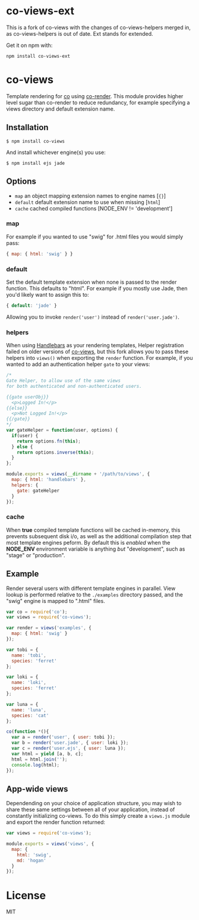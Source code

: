 # co-views-ext

This is a fork of co-views with the changes of co-views-helpers merged in, as co-views-helpers is out of date. Ext stands for extended.

Get it on npm with:

```
npm install co-views-ext
```

# co-views

  Template rendering for [co](https://github.com/tj/co) using
  [co-render](https://github.com/tj/co-render). This module
  provides higher level sugar than co-render to reduce redundancy,
  for example specifying a views directory and default extension name.

## Installation

```
$ npm install co-views
```

 And install whichever engine(s) you use:

```
$ npm install ejs jade
```

## Options

 - `map` an object mapping extension names to engine names [`{}`]
 - `default` default extension name to use when missing [`html`]
 - `cache` cached compiled functions [NODE_ENV != 'development']

### map

  For example if you wanted to use "swig" for .html files
  you would simply pass:

```js
{ map: { html: 'swig' } }
```

### default

  Set the default template extension when none is passed to
  the render function. This defaults to "html". For example
  if you mostly use Jade, then you'd likely want to assign
  this to:

```js
{ default: 'jade' }
```

  Allowing you to invoke `render('user')` instead of
  `render('user.jade')`.

### helpers

  When using [Handlebars](http://handlebarsjs.com) as your rendering templates, Helper registration failed on older versions of [co-views](http://npmjs.org/package/co-views), but this fork allows you to pass these helpers into `views()` when exporting the `render` function. For example, if you wanted to add an authentication helper `gate` to your views:
  
```js
/*
Gate Helper, to allow use of the same views
for both authenticated and non-authenticated users.

{{gate userObj}}
  <p>Logged In!</p>
{{else}}
  <p>Not Logged In!</p>
{{/gate}}
*/
var gateHelper = function(user, options) {
  if(user) {
    return options.fn(this);
  } else {
    return options.inverse(this);
  }
};

module.exports = views(__dirname + '/path/to/views', {
  map: { html: 'handlebars' },
  helpers: {
    gate: gateHelper
  }
});
```

### cache

  When __true__ compiled template functions will be cached in-memory,
  this prevents subsequent disk i/o, as well as the additional compilation
  step that most template engines peform. By default this is _enabled_
  when the __NODE_ENV__ environment variable is anything _but_ "development",
  such as "stage" or "production".

## Example

  Render several users with different template engines in parallel. View
  lookup is performed relative to the `./examples` directory passed,
  and the "swig" engine is mapped to ".html" files.

```js
var co = require('co');
var views = require('co-views');

var render = views('examples', {
  map: { html: 'swig' }
});

var tobi = {
  name: 'tobi',
  species: 'ferret'
};

var loki = {
  name: 'loki',
  species: 'ferret'
};

var luna = {
  name: 'luna',
  species: 'cat'
};

co(function *(){
  var a = render('user', { user: tobi });
  var b = render('user.jade', { user: loki });
  var c = render('user.ejs', { user: luna });
  var html = yield [a, b, c];
  html = html.join('');
  console.log(html);
});
```

## App-wide views

  Dependending on your choice of application structure, you may wish to
  share these same settings between all of your application, instead of
  constantly initializing co-views. To do this simply create a `views.js`
  module and export the render function returned:

```js
var views = require('co-views');

module.exports = views('views', {
  map: {
    html: 'swig',
    md: 'hogan'
  }
});
```

# License

  MIT

